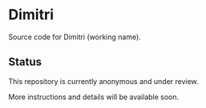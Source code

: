 # Dimitri

Source code for Dimitri (working name).

## Status

This repository is currently anonymous and under review. 

More instructions and details will be available soon.
